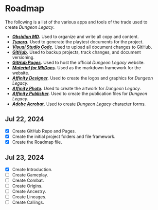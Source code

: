 # Roadmap

The following is a list of the various apps and tools of the trade used to create *Dungeon Legacy*.

* ***[Obsidian MD](https://obsidian.md).*** Used to organize and write all copy and content.
* ***[Typora](https://typora.io).*** Used to generate the playtest documents for the project.
* ***[Visual Studio Code](https://code.visualstudio.com).*** Used to upload all document changes to GitHub.
* ***[GitHub](https://github.com).*** Used to backup projects, track changes, and document versioning.
* ***[GitHub Pages](https://pages.github.com).*** Used to host the official *Dungeon Legacy* website.
* ***[Material for MkDocs](https://squidfunk.github.io/mkdocs-material/).*** Used as the markdown framework for the website.
* ***[Affinity Designer](https://affinity.serif.com/en-us/designer/).*** Used to create the logos and graphics for *Dungeon Legacy*.
* ***[Affinity Photo](https://affinity.serif.com/en-us/photo/).*** Used to create the artwork for *Dungeon Legacy*.
* ***[Affinity Publisher](https://affinity.serif.com/en-us/publisher/).*** Used to create the publication files for *Dungeon Legacy*.
* ***[Adobe Acrobat](https://www.adobe.com/acrobat).*** Used to create *Dungeon Legacy* character forms.

## Jul 22, 2024

- [x] Create GitHub Repo and Pages.
- [x] Create the initial project folders and file framework.
- [x] Create the Roadmap file.

## Jul 23, 2024

- [x] Create Introduction.
- [ ] Create Gameplay.
- [ ] Create Combat.
- [ ] Create Origins.
- [ ] Create Ancestry.
- [ ] Create Lineages.
- [ ] Create Callings.